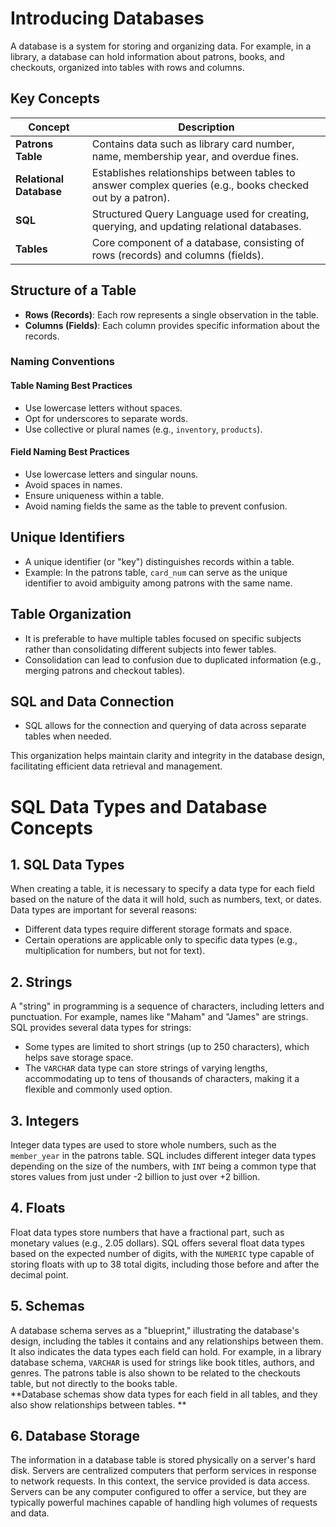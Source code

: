 # Introducing Databases

A database is a system for storing and organizing data. For example, in a library, a database can hold information about patrons, books, and checkouts, organized into tables with rows and columns. 

## Key Concepts

| Concept             | Description                                                                                 |
|---------------------|---------------------------------------------------------------------------------------------|
| **Patrons Table**   | Contains data such as library card number, name, membership year, and overdue fines.       |
| **Relational Database** | Establishes relationships between tables to answer complex queries (e.g., books checked out by a patron). |
| **SQL**             | Structured Query Language used for creating, querying, and updating relational databases.    |
| **Tables**          | Core component of a database, consisting of rows (records) and columns (fields).             |

## Structure of a Table

- **Rows (Records)**: Each row represents a single observation in the table.
- **Columns (Fields)**: Each column provides specific information about the records.

### Naming Conventions

#### Table Naming Best Practices

- Use lowercase letters without spaces.
- Opt for underscores to separate words.
- Use collective or plural names (e.g., `inventory`, `products`).

#### Field Naming Best Practices

- Use lowercase letters and singular nouns.
- Avoid spaces in names.
- Ensure uniqueness within a table.
- Avoid naming fields the same as the table to prevent confusion.

## Unique Identifiers

- A unique identifier (or "key") distinguishes records within a table. 
- Example: In the patrons table, `card_num` can serve as the unique identifier to avoid ambiguity among patrons with the same name.

## Table Organization

- It is preferable to have multiple tables focused on specific subjects rather than consolidating different subjects into fewer tables.
- Consolidation can lead to confusion due to duplicated information (e.g., merging patrons and checkout tables).

## SQL and Data Connection

- SQL allows for the connection and querying of data across separate tables when needed. 

This organization helps maintain clarity and integrity in the database design, facilitating efficient data retrieval and management.



# SQL Data Types and Database Concepts

## 1. SQL Data Types
When creating a table, it is necessary to specify a data type for each field based on the nature of the data it will hold, such as numbers, text, or dates. Data types are important for several reasons:
- Different data types require different storage formats and space.
- Certain operations are applicable only to specific data types (e.g., multiplication for numbers, but not for text).

## 2. Strings
A "string" in programming is a sequence of characters, including letters and punctuation. For example, names like "Maham" and "James" are strings. SQL provides several data types for strings:
- Some types are limited to short strings (up to 250 characters), which helps save storage space.
- The `VARCHAR` data type can store strings of varying lengths, accommodating up to tens of thousands of characters, making it a flexible and commonly used option.

## 3. Integers
Integer data types are used to store whole numbers, such as the `member_year` in the patrons table. SQL includes different integer data types depending on the size of the numbers, with `INT` being a common type that stores values from just under -2 billion to just over +2 billion.

## 4. Floats
Float data types store numbers that have a fractional part, such as monetary values (e.g., 2.05 dollars). SQL offers several float data types based on the expected number of digits, with the `NUMERIC` type capable of storing floats with up to 38 total digits, including those before and after the decimal point.

## 5. Schemas
A database schema serves as a "blueprint," illustrating the database's design, including the tables it contains and any relationships between them. It also indicates the data types each field can hold. For example, in a library database schema, `VARCHAR` is used for strings like book titles, authors, and genres. The patrons table is also shown to be related to the checkouts table, but not directly to the books table.<br>
**Database schemas show data types for each field in all tables, and they also show relationships between tables. **
## 6. Database Storage
The information in a database table is stored physically on a server's hard disk. Servers are centralized computers that perform services in response to network requests. In this context, the service provided is data access. Servers can be any computer configured to offer a service, but they are typically powerful machines capable of handling high volumes of requests and data.


